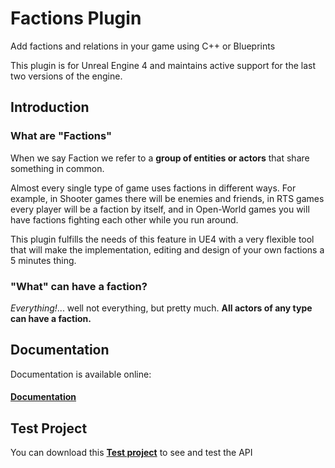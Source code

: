 # Factions Plugin
Add factions and relations in your game using C++ or Blueprints

This plugin is for Unreal Engine 4 and maintains active support for the last two versions of the engine.<br>

## Introduction

### What are "Factions"
When we say Faction we refer to a **group of entities or actors** that share something in common.

Almost every single type of game uses factions in different ways. For example, in Shooter games there will be enemies and friends, in RTS games every player will be a faction by itself, and in Open-World games you will have factions fighting each other while you run around.

This plugin fulfills the needs of this feature in UE4 with a very flexible tool that will make the implementation, editing and design of your own factions a 5 minutes thing.

### "What" can have a faction?
*Everything!*... well not everything, but pretty much. **All actors of any type can have a faction.**

## Documentation

Documentation is available online:

#### [Documentation](https://piperift.com/FactionsExtension/)

## Test Project

You can download this **[Test project](https://mega.nz/#!JMowlKCA!wZv-L6oNSJCwDw1CUbTFyjPOXvd6viB-QLgK-u36xtY)** to see and test the API